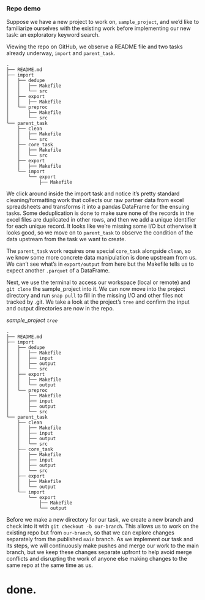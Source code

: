 ### Repo demo

Suppose we have a new project to work on, `sample_project`, and we’d like to familiarize ourselves with the existing work before implementing our new task: an exploratory keyword search.

Viewing the repo on GitHub, we observe a README file and two tasks already underway, `import` and `parent_task`.

```
.
├── README.md
├── import
│   ├── dedupe
│   │   ├── Makefile
│   │   └── src
│   ├── export
│   │   ├── Makefile
│   └── preproc
│       ├── Makefile
│       └── src
└── parent_task
    ├── clean
    │   ├── Makefile
    │   └── src
    ├── core_task
    │   ├── Makefile
    │   └── src
    ├── export
    │   ├── Makefile
    └── import
        └── export
            ├── Makefile
```

We click around inside the import task and notice it’s pretty standard cleaning/formatting work that collects our raw partner data from excel spreadsheets and transforms it into a pandas DataFrame for the ensuing tasks. Some deduplication is done to make sure none of the records in the excel files are duplicated in other rows, and then we add a unique identifier for each unique record. It looks like we’re missing some I/O but otherwise it looks good, so we move on to `parent_task` to observe the condition of the data upstream from the task we want to create.

The `parent_task` work requires one special `core_task` alongside `clean`, so we know some more concrete data manipulation is done upstream from us. We can’t see what’s in `export/output` from here but the Makefile tells us to expect another `.parquet` of a DataFrame.

Next, we use the terminal to access our workspace (local or remote) and `git clone` the sample_project into it. We can now move into the project directory and run `snap pull` to fill in the missing I/O and other files not tracked by .git. We take a look at the project’s `tree` and confirm the input and output directories are now in the repo.

*sample_project `tree`*

```
.
├── README.md
├── import
│   ├── dedupe
│   │   ├── Makefile
│   │   ├── input
│   │   ├── output
│   │   └── src
│   ├── export
│   │   ├── Makefile
│   │   └── output
│   └── preproc
│       ├── Makefile
│       ├── input
│       ├── output
│       └── src
└── parent_task
    ├── clean
    │   ├── Makefile
    │   ├── input
    │   ├── output
    │   └── src
    ├── core_task
    │   ├── Makefile
    │   ├── input
    │   ├── output
    │   └── src
    ├── export
    │   ├── Makefile
    │   └── output
    └── import
        └── export
            ├── Makefile
            └── output
```

Before we make a new directory for our task, we create a new branch and check into it with `git checkout -b our-branch`. This allows us to work on the existing repo but from `our-branch`, so that we can explore changes separately from the published `main` branch. As we implement our task and its steps, we will continuously make pushes and merge our work to the main branch, but we keep these changes separate upfront to help avoid merge conflicts and disrupting the work of anyone else making changes to the same repo at the same time as us.

# done.
